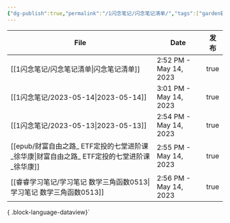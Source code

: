 ```yaml
---
{"dg-publish":true,"permalink":"/1闪念笔记/闪念笔记清单/","tags":["gardenEntry"]}
---
```


| File                                                         | Date                   | 发布   |
| ------------------------------------------------------------ | ---------------------- | ---- |
| [[1闪念笔记/闪念笔记清单\|闪念笔记清单]]                                  | 2:52 PM - May 14, 2023 | true |
| [[1闪念笔记/2023-05-14\|2023-05-14]]                          | 3:01 PM - May 14, 2023 | true |
| [[1闪念笔记/2023-05-13\|2023-05-13]]                          | 2:54 PM - May 14, 2023 | true |
| [[epub/财富自由之路_ ETF定投的七堂进阶课_徐华康\|财富自由之路_ ETF定投的七堂进阶课_徐华康]] | 2:55 PM - May 14, 2023 | true |
| [[睿睿学习笔记/学习笔记 数学三角函数0513\|学习笔记 数学三角函数0513]]               | 2:56 PM - May 14, 2023 | true |

{ .block-language-dataview}`

